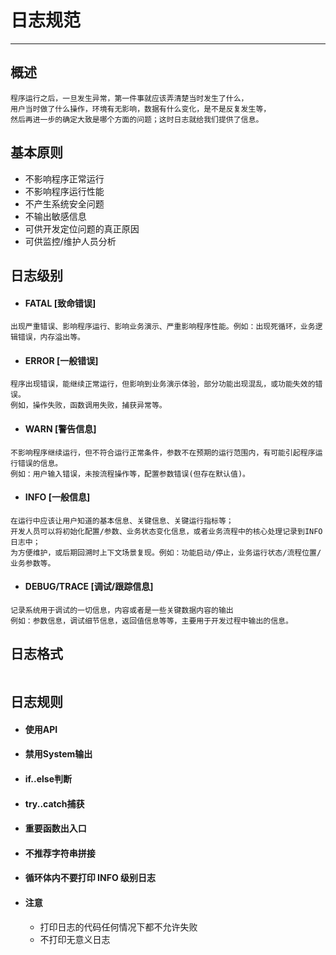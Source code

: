 # 日志规范
***

## 概述
```
程序运行之后，一旦发生异常，第一件事就应该弄清楚当时发生了什么，
用户当时做了什么操作，环境有无影响，数据有什么变化，是不是反复发生等，
然后再进一步的确定大致是哪个方面的问题；这时日志就给我们提供了信息。
```

## 基本原则
* 不影响程序正常运行
* 不影响程序运行性能
* 不产生系统安全问题
* 不输出敏感信息
* 可供开发定位问题的真正原因
* 可供监控/维护人员分析

## 日志级别
* #### FATAL [致命错误]
```
出现严重错误、影响程序运行、影响业务演示、严重影响程序性能。例如：出现死循环，业务逻辑错误，内存溢出等。
```
* #### ERROR [一般错误]
```
程序出现错误，能继续正常运行，但影响到业务演示体验，部分功能出现混乱，或功能失效的错误。
例如，操作失败，函数调用失败，捕获异常等。
```
*  #### WARN [警告信息]
```
不影响程序继续运行，但不符合运行正常条件，参数不在预期的运行范围内，有可能引起程序运行错误的信息。
例如：用户输入错误，未按流程操作等，配置参数错误(但存在默认值)。
```
* #### INFO [一般信息]
```
在运行中应该让用户知道的基本信息、关键信息、关键运行指标等；
开发人员可以将初始化配置/参数、业务状态变化信息，或者业务流程中的核心处理记录到INFO日志中；
为方便维护，或后期回溯时上下文场景复现。例如：功能启动/停止，业务运行状态/流程位置/业务参数等。
```
* #### DEBUG/TRACE [调试/跟踪信息]
```
记录系统用于调试的一切信息，内容或者是一些关键数据内容的输出
例如：参数信息，调试细节信息，返回值信息等等，主要用于开发过程中输出的信息。
```

## 日志格式
```
```

## 日志规则
* #### 使用API
* #### 禁用System输出
* #### if..else判断
* #### try..catch捕获
* #### 重要函数出入口
* #### 不推荐字符串拼接
* #### 循环体内不要打印 INFO 级别日志
* #### 注意
  * 打印日志的代码任何情况下都不允许失败
  * 不打印无意义日志


